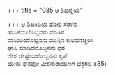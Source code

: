 +++
title = "035 ಆ ಶಿಖಣ್ಡಿಯ"

+++
ಆ ಶಿಖಂಡಿಯ ತೋರಿ ಸರಳಿನ  
ಹಾಸಿಕೆಯಲೊಬ್ಬನನು ಮಾತಿನ  
ವಾಸಿಯಿಂದೊಬ್ಬನನು ಮುನ್ನಿನ ಕುಲವನೆಚ್ಚರಿಸಿ  
ಘಾಸಿ ಮಾಡಿದನೊಬ್ಬನನು ಧರ  
ಣೀಶ ಚೇಷ್ಟೆಯಲೊಬ್ಬನನು ಕೃಪೆ  
ಯೇಸು ಘನವೋ ವೀರನಾರಾಯಣಗೆ ಭಕ್ತರಲಿ    ॥35॥